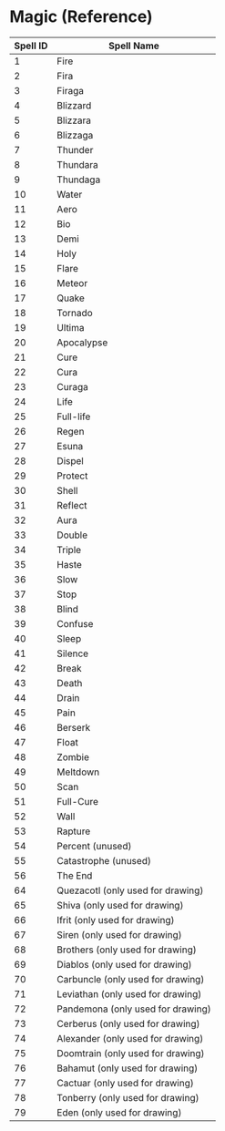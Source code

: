 # Magic (Reference)
|Spell ID|Spell Name|
|----|----|
|1|Fire|
|2|Fira|
|3|Firaga|
|4|Blizzard|
|5|Blizzara|
|6|Blizzaga|
|7|Thunder|
|8|Thundara|
|9|Thundaga|
|10|Water|
|11|Aero|
|12|Bio|
|13|Demi|
|14|Holy|
|15|Flare|
|16|Meteor|
|17|Quake|
|18|Tornado|
|19|Ultima|
|20|Apocalypse|
|21|Cure|
|22|Cura|
|23|Curaga|
|24|Life|
|25|Full-life|
|26|Regen|
|27|Esuna|
|28|Dispel|
|29|Protect|
|30|Shell|
|31|Reflect|
|32|Aura|
|33|Double|
|34|Triple|
|35|Haste|
|36|Slow|
|37|Stop|
|38|Blind|
|39|Confuse|
|40|Sleep|
|41|Silence|
|42|Break|
|43|Death|
|44|Drain|
|45|Pain|
|46|Berserk|
|47|Float|
|48|Zombie|
|49|Meltdown|
|50|Scan|
|51|Full-Cure|
|52|Wall|
|53|Rapture|
|54|Percent (unused)|
|55|Catastrophe (unused)|
|56|The End|
|64|Quezacotl (only used for drawing)|
|65|Shiva (only used for drawing)|
|66|Ifrit (only used for drawing)|
|67|Siren (only used for drawing)|
|68|Brothers (only used for drawing)|
|69|Diablos (only used for drawing)|
|70|Carbuncle (only used for drawing)|
|71|Leviathan (only used for drawing)|
|72|Pandemona (only used for drawing)|
|73|Cerberus (only used for drawing)|
|74|Alexander (only used for drawing)|
|75|Doomtrain (only used for drawing)|
|76|Bahamut (only used for drawing)|
|77|Cactuar (only used for drawing)|
|78|Tonberry (only used for drawing)|
|79|Eden (only used for drawing)|
